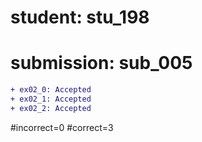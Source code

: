# student: stu_198
# submission: sub_005

```diff
+ ex02_0: Accepted
+ ex02_1: Accepted
+ ex02_2: Accepted
```
#incorrect=0
#correct=3
